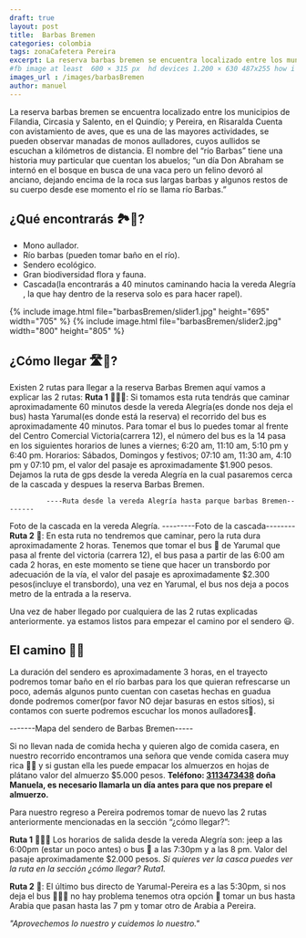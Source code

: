 ```yaml
---
draft: true
layout: post
title:  Barbas Bremen
categories: colombia
tags: zonaCafetera Pereira 
excerpt: La reserva barbas bremen se encuentra localizado entre los municipios de Filandia, Circasia y Salento, en el Quindío; y Pereira, en Risaralda Cuenta con avistamiento de aves, que es una de las mayores actividades, se pueden observar manadas de monos aulladores, cuyos aullidos se escuchan a kilómetros de distancia.Duración del trayecto 1 día.
#fb image at least  600 × 315 px  hd devices 1.200 × 630 487x255 how i see it
images_url : /images/barbasBremen
author: manuel
---
```

La reserva barbas bremen se encuentra localizado entre los municipios de Filandia, Circasia y Salento, en el Quindío; y Pereira, en Risaralda Cuenta con avistamiento de aves, que es una de las mayores actividades, se pueden observar manadas de monos aulladores, cuyos aullidos se escuchan a kilómetros de distancia.
El nombre del “río Barbas” tiene una historia muy particular que cuentan los abuelos; “un día Don Abraham se internó en el bosque en busca de una vaca pero un felino devoró al anciano, dejando encima de la roca sus largas barbas y algunos restos de su cuerpo desde ese momento el río se llama río Barbas.”


## ¿Qué encontrarás 🏞👀?
* Mono aullador.
* Río barbas (pueden tomar baño en el río).
* Sendero ecológico.
* Gran biodiversidad flora y fauna.
* Cascada(la encontrarás a 40 minutos caminando hacia la vereda Alegría , la que hay dentro de la reserva solo es para hacer rapel).

<amp-carousel 
    width="800"
    height="600"
    layout="responsive"
    type="slides"
    autoplay
    delay="2000">
    {% include image.html 
        file="barbasBremen/slider1.jpg" 
        height="695" 
        width="705"
    %} 
     {% include image.html 
        file="barbasBremen/slider2.jpg" 
        width="800"
        height="805"
    %} 
</amp-carousel>

## ¿Cómo llegar 🛣🚌?

Existen 2 rutas para llegar a la reserva Barbas Bremen aquí vamos a explicar las 2 rutas:
__Ruta 1__ 🚌🚶🏼:
Si tomamos esta ruta tendrás que caminar aproximadamente 60 minutos desde la vereda Alegría(es donde nos deja el bus)  hasta Yarumal(es donde está la reserva) el recorrido del bus es aproximadamente 40 minutos. Para tomar el bus lo puedes tomar al frente del Centro Comercial Victoria(carrera 12), el número del bus es la 14 pasa en los siguientes  horarios de lunes a viernes;  6:20 am, 11:10 am, 5:10 pm y 6:40 pm. Horarios: Sábados, Domingos y festivos; 07:10 am, 11:30 am, 4:10 pm y 07:10 pm, el valor del pasaje es aproximadamente $1.900 pesos. Dejamos la ruta de gps desde la vereda Alegría en la cual pasaremos cerca de la cascada y despues la reserva Barbas Bremen.

             ----Ruta desde la vereda Alegría hasta parque barbas Bremen--------

Foto de la cascada en la vereda Alegría.
            ---------Foto de la cascada--------
__Ruta 2__ 🚌:
En esta ruta no tendremos que caminar, pero la ruta dura aproximadamente 2  horas. Tenemos que tomar el bus 🚌 de Yarumal que pasa al frente del victoria (carrera 12), el bus pasa a partir de las 6:00 am cada 2 horas, en este momento se tiene que hacer un transbordo por adecuación de la vía, el valor del pasaje es aproximadamente $2.300 pesos(incluye el transbordo), una vez en Yarumal, el bus nos deja a pocos metro de la entrada a la reserva.

 Una vez de haber llegado por cualquiera de las 2 rutas explicadas anteriormente. ya estamos listos para empezar el camino por el sendero 😃.

## El camino 🚶🏼

La duración del sendero es aproximadamente 3 horas, en el trayecto podremos tomar baño en el río barbas para los que quieran refrescarse un poco, además algunos punto cuentan con casetas hechas en guadua donde podremos comer(por favor NO dejar basuras en estos sitios), si contamos con suerte podremos escuchar los monos aulladores🐒.
 
-------Mapa del sendero de Barbas Bremen-----

Si no llevan nada de comida hecha y quieren algo de comida casera, en nuestro recorrido encontramos una señora que vende comida casera muy rica 🍲😋 y si gustan ella les puede empacar los almuerzos en hojas de plátano valor del almuerzo $5.000 pesos. __Teléfono: <a href="tel:3113473438">3113473438</a> doña Manuela, es necesario llamarla un día antes para que nos prepare el almuerzo.__

Para nuestro regreso a Pereira podremos tomar de nuevo las  2 rutas anteriormente mencionadas en la sección “¿cómo llegar?”:

__Ruta 1__ 🚌🚶🏼
Los horarios de salida desde la vereda Alegría son: jeep a las 6:00pm (estar un poco antes) o  bus 🚌 a las 7:30pm y a las 8 pm. Valor del pasaje aproximadamente $2.000 pesos.
_Si quieres ver la casca puedes ver la ruta en la sección ¿cómo llegar? Ruta1._

__Ruta 2__ 🚌:
El último bus directo de Yarumal-Pereira es a las 5:30pm, si nos deja el bus 🚌💨🏃 no hay problema tenemos otra opción 🙂 tomar un bus hasta Arabia que pasan hasta las 7 pm y tomar otro de Arabia a Pereira.


 _"Aprovechemos lo nuestro y cuidemos lo nuestro."_










